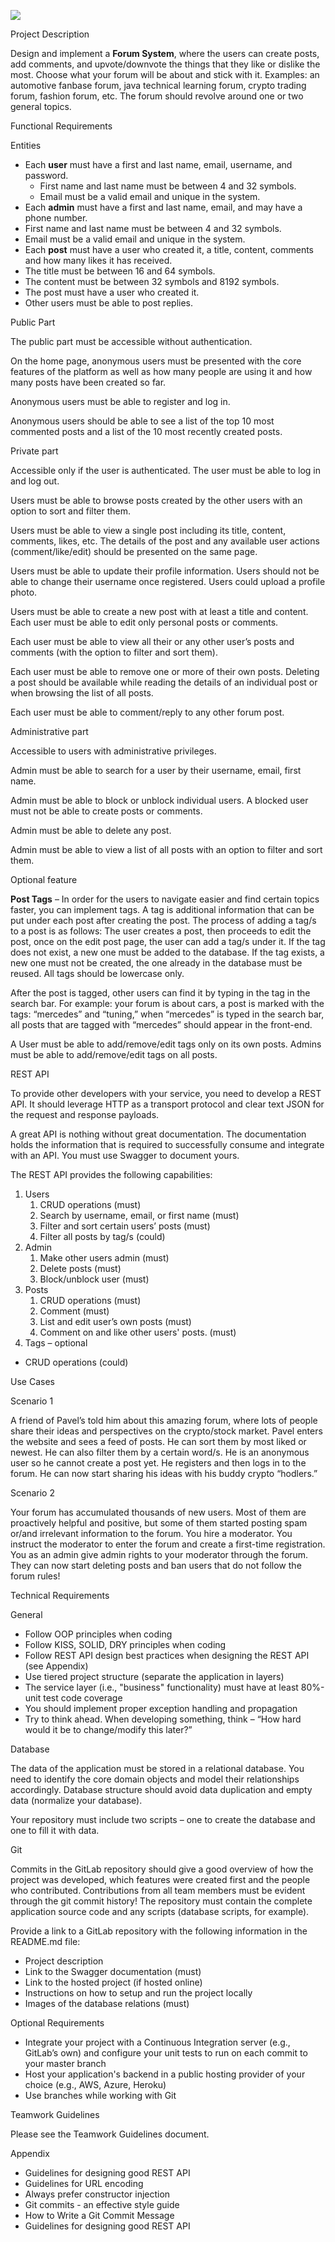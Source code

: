 ﻿![](Aspose.Words.41ec99cb-c2bd-4e49-b674-33ae5d6d37c8.001.png)

Project Description

Design and implement a **Forum System**, where the users can create posts, add comments, and upvote/downvote the things that they like or dislike the most. Choose what your forum will be about and stick with it. Examples: an automotive fanbase forum, java technical learning forum, crypto trading forum, fashion forum, etc. The forum should revolve around one or two general topics.

Functional Requirements

Entities 

- Each **user** must have a first and last name, email, username, and password.
  - First name and last name must be between 4 and 32 symbols. 
  - Email must be a valid email and unique in the system.
- Each **admin** must have a first and last name, email, and may have a phone number.
- First name and last name must be between 4 and 32 symbols. 
- Email must be a valid email and unique in the system.
- Each **post** must have a user who created it, a title, content, comments and how many likes it has received.
- The title must be between 16 and 64 symbols. 
- The content must be between 32 symbols and 8192 symbols.
- The post must have a user who created it.
- Other users must be able to post replies.

Public Part

The public part must be accessible without authentication.

On the home page, anonymous users must be presented with the core features of the platform as well as how many people are using it and how many posts have been created so far.

Anonymous users must be able to register and log in. 

Anonymous users should be able to see a list of the top 10 most commented posts and a list of the 10 most recently created posts.

Private part

Accessible only if the user is authenticated. The user must be able to log in and log out.

Users must be able to browse posts created by the other users with an option to sort and filter them. 

Users must be able to view a single post including its title, content, comments, likes, etc. The details of the post and any available user actions (comment/like/edit) should be presented on the same page.

Users must be able to update their profile information. Users should not be able to change their username once registered. Users could upload a profile photo.

Users must be able to create a new post with at least a title and content. Each user must be able to edit only personal posts or comments.

Each user must be able to view all their or any other user’s posts and comments (with the option to filter and sort them).

Each user must be able to remove one or more of their own posts. Deleting a post should be available while reading the details of an individual post or when browsing the list of all posts.

Each user must be able to comment/reply to any other forum post.

Administrative part

Accessible to users with administrative privileges.

Admin must be able to search for a user by their username, email, first name. 

Admin must be able to block or unblock individual users. A blocked user must not be able to create posts or comments.

Admin must be able to delete any post.

Admin must be able to view a list of all posts with an option to filter and sort them. 

Optional feature

**Post Tags** – In order for the users to navigate easier and find certain topics faster, you can implement tags. A tag is additional information that can be put under each post after creating the post. The process of adding a tag/s to a post is as follows: The user creates a post, then proceeds to edit the post, once on the edit post page, the user can add a tag/s under it. If the tag does not exist, a new one must be added to the database. If the tag exists, a new one must not be created, the one already in the database must be reused. All tags should be lowercase only.

After the post is tagged, other users can find it by typing in the tag in the search bar. For example:  your forum is about cars, a post is marked with the tags: “mercedes” and “tuning,” when “mercedes” is typed in the search bar, all posts that are tagged with “mercedes” should appear in the front-end.  

A User must be able to add/remove/edit tags only on its own posts. Admins must be able to add/remove/edit tags on all posts. 

REST API 

To provide other developers with your service, you need to develop a REST API. It should leverage HTTP as a transport protocol and clear text JSON for the request and response payloads.

A great API is nothing without great documentation. The documentation holds the information that is required to successfully consume and integrate with an API. You must use Swagger to document yours.

The REST API provides the following capabilities:

1. Users  
   1. CRUD operations (must)  
   1. Search by username, email, or first name (must)  
   1. Filter and sort certain users’ posts (must)  
   1. Filter all posts by tag/s (could) 
1. Admin 
   1. Make other users admin (must) 
   1. Delete posts (must) 
   1. Block/unblock user (must) 
1. Posts  
   1. CRUD operations (must)  
   1. Comment (must)  
   1. List and edit user’s own posts (must)  
   1. Comment on and like other users' posts. (must)  
1. Tags – optional 
- CRUD operations (could)  

Use Cases 

Scenario 1  

A friend of Pavel’s told him about this amazing forum, where lots of people share their ideas and perspectives on the crypto/stock market. Pavel enters the website and sees a feed of posts. He can sort them by most liked or newest. He can also filter them by a certain word/s. He is an anonymous user so he cannot create a post yet. He registers and then logs in to the forum. He can now start sharing his ideas with his buddy crypto “hodlers.”  

Scenario 2  

Your forum has accumulated thousands of new users. Most of them are proactively helpful and positive, but some of them started posting spam or/and irrelevant information to the forum. You hire a moderator. You instruct the moderator to enter the forum and create a first-time registration. You as an admin give admin rights to your moderator through the forum. They can now start deleting posts and ban users that do not follow the forum rules! 

Technical Requirements

General 

- Follow OOP principles when coding
- Follow KISS, SOLID, DRY principles when coding
- Follow REST API design best practices when designing the REST API (see Appendix) 
- Use tiered project structure (separate the application in layers)
- The service layer (i.e., "business" functionality) must have at least 80%-unit test code coverage
- You should implement proper exception handling and propagation
- Try to think ahead. When developing something, think – “How hard would it be to change/modify this later?”

Database

The data of the application must be stored in a relational database. You need to identify the core domain objects and model their relationships accordingly. Database structure should avoid data duplication and empty data (normalize your database).

Your repository must include two scripts – one to create the database and one to fill it with data.

Git 

Commits in the GitLab repository should give a good overview of how the project was developed, which features were created first and the people who contributed. Contributions from all team members must be evident through the git commit history! The repository must contain the complete application source code and any scripts (database scripts, for example).

Provide a link to a GitLab repository with the following information in the README.md file: 

- Project description
- Link to the Swagger documentation (must) 
- Link to the hosted project (if hosted online)
- Instructions on how to setup and run the project locally
- Images of the database relations (must) 

Optional Requirements

- Integrate your project with a Continuous Integration server (e.g., GitLab’s own) and configure your unit tests to run on each commit to your master branch 
- Host your application's backend in a public hosting provider of your choice (e.g., AWS, Azure, Heroku)
- Use branches while working with Git

Teamwork Guidelines

Please see the Teamwork Guidelines document. 

Appendix 

- Guidelines for designing good REST API
- Guidelines for URL encoding
- Always prefer constructor injection
- Git commits - an effective style guide
- How to Write a Git Commit Message
- Guidelines for designing good REST API
